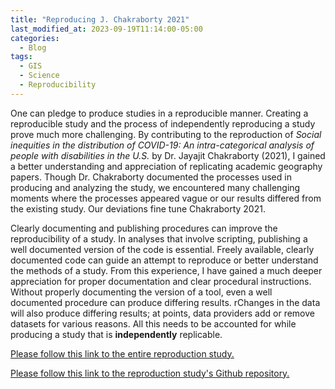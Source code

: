 ```yaml
---
title: "Reproducing J. Chakraborty 2021"
last_modified_at: 2023-09-19T11:14:00-05:00
categories:
  - Blog
tags:
  - GIS
  - Science
  - Reproducibility
---
```


One can pledge to produce studies in a reproducible manner. Creating a reproducible study and the process of independently reproducing a study prove much more challenging. 
By contributing to the reproduction of *Social inequities in the distribution of COVID-19: An intra-categorical analysis of people with disabilities in the U.S.* by Dr. Jayajit Chakraborty (2021), I gained a better understanding and appreciation of replicating academic geography papers. 
Though Dr. Chakraborty documented the processes used in producing and analyzing the study, we encountered many challenging moments where the processes appeared vague or our results differed from the existing study.
Our deviations fine tune Chakraborty 2021. 

Clearly documenting and publishing procedures can improve the reproducibility of a study.
In analyses that involve scripting, publishing a well documented version of the code is essential. 
Freely available, clearly documented code can guide an attempt to reproduce or better understand the methods of a study. 
From this experience, I have gained a much deeper appreciation for proper documentation and clear procedural instructions.
Without properly documenting the version of a tool, even a well documented procedure can produce differing results. 
rChanges in the data will also produce differing results; at points, data providers add or remove datasets for various reasons. 
All this needs to be accounted for while producing a study that is **independently** replicable.  

[Please follow this link to the entire reproduction study.](https://t-sutter.github.io/RPr-Chakraborty-2021/) 

[Please follow this link to the reproduction study's Github repository.](https://github.com/t-sutter/RPr-Chakraborty-2021.git)
